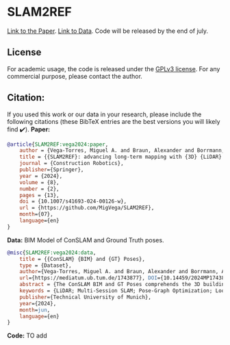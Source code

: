 
# SLAM2REF
[Link to the Paper](https://link.springer.com/article/10.1007/s41693-024-00126-w).
[Link to Data](https://mediatum.ub.tum.de/1743877).
Code will be released by the end of july.

## License
For academic usage, the code is released under the [GPLv3 license](https://www.gnu.org/licenses/gpl-3.0.en.html). For any commercial purpose, please contact the author.

## Citation:
If you used this work or our data in your research, please include the following citations (these BibTeX entries are the best versions you will likely find ✔️).
**Paper:**
```bibtex
@article{SLAM2REF:vega2024:paper,
	author = {Vega-Torres, Miguel A. and Braun, Alexander and Borrmann, André},
	title = {{SLAM2REF}: advancing long-term mapping with {3D} {LiDAR} and reference map integration for precise 6-{DoF} trajectory estimation and map extension},
	journal = {Construction Robotics},
    publisher={Springer},
	year = {2024},
	volume = {8},
	number = {2},
	pages = {13},
	doi = {10.1007/s41693-024-00126-w},
	url = {https://github.com/MigVega/SLAM2REF},
    month={07},
    language={en}  
}

```

**Data:** BIM Model of ConSLAM and Ground Truth poses.
```bibtex
@misc{SLAM2REF:vega2024:data, 
    title = {{ConSLAM} {BIM} and {GT} Poses},
    type = {Dataset},
    author={Vega-Torres, Miguel A. and Braun, Alexander and Borrmann, André}, 
    url={https://mediatum.ub.tum.de/1743877}, DOI={10.14459/2024MP1743877}, 
    abstract = {The ConSLAM BIM and GT Poses comprehends the 3D building information model (in IFC and Revit formats), manually elaborated based on the terrestrial laser scanner of the sequence 2 of ConSLAM, and the refined grounth truth (GT) poses (in TUM format) of the sessions 2, 3, 4 and 5 of the open-access Con{SLAM} dataset. This dataset can be found here: https://github.com/mac137/ConSLAM},
    keywords = {LiDAR; Multi-Session SLAM; Pose-Graph Optimization; Loop Closure; Long-term Mapping; Change Detection; {BIM} Update; {3D} Indoor Localization and Mapping},
    publisher={Technical University of Munich}, 
    year={2024}, 
    month=jun, 
    language={en} 
} 
```
**Code:** TO add

